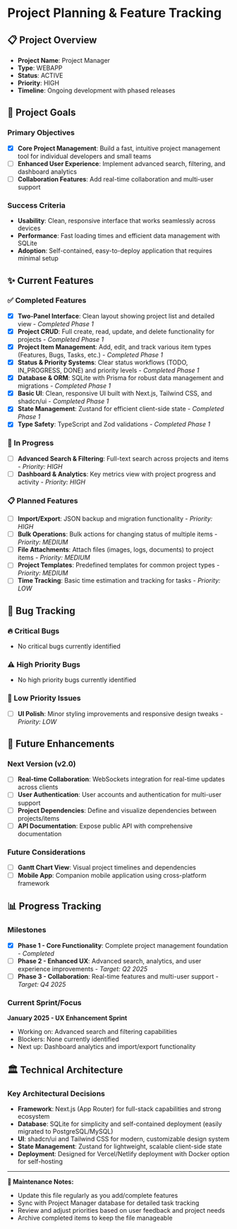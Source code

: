 # Project Planning & Feature Tracking

## 📋 Project Overview

- **Project Name**: Project Manager
- **Type**: WEBAPP
- **Status**: ACTIVE
- **Priority**: HIGH
- **Timeline**: Ongoing development with phased releases

## 🎯 Project Goals

### Primary Objectives
- [x] **Core Project Management**: Build a fast, intuitive project management tool for individual developers and small teams
- [ ] **Enhanced User Experience**: Implement advanced search, filtering, and dashboard analytics
- [ ] **Collaboration Features**: Add real-time collaboration and multi-user support

### Success Criteria
- **Usability**: Clean, responsive interface that works seamlessly across devices
- **Performance**: Fast loading times and efficient data management with SQLite
- **Adoption**: Self-contained, easy-to-deploy application that requires minimal setup

## ✨ Current Features

### ✅ Completed Features
- [x] **Two-Panel Interface**: Clean layout showing project list and detailed view - *Completed Phase 1*
- [x] **Project CRUD**: Full create, read, update, and delete functionality for projects - *Completed Phase 1*
- [x] **Project Item Management**: Add, edit, and track various item types (Features, Bugs, Tasks, etc.) - *Completed Phase 1*
- [x] **Status & Priority Systems**: Clear status workflows (TODO, IN_PROGRESS, DONE) and priority levels - *Completed Phase 1*
- [x] **Database & ORM**: SQLite with Prisma for robust data management and migrations - *Completed Phase 1*
- [x] **Basic UI**: Clean, responsive UI built with Next.js, Tailwind CSS, and shadcn/ui - *Completed Phase 1*
- [x] **State Management**: Zustand for efficient client-side state - *Completed Phase 1*
- [x] **Type Safety**: TypeScript and Zod validations - *Completed Phase 1*

### 🚧 In Progress
- [ ] **Advanced Search & Filtering**: Full-text search across projects and items - *Priority: HIGH*
- [ ] **Dashboard & Analytics**: Key metrics view with project progress and activity - *Priority: HIGH*

### 📋 Planned Features
- [ ] **Import/Export**: JSON backup and migration functionality - *Priority: HIGH*
- [ ] **Bulk Operations**: Bulk actions for changing status of multiple items - *Priority: MEDIUM*
- [ ] **File Attachments**: Attach files (images, logs, documents) to project items - *Priority: MEDIUM*
- [ ] **Project Templates**: Predefined templates for common project types - *Priority: MEDIUM*
- [ ] **Time Tracking**: Basic time estimation and tracking for tasks - *Priority: LOW*

## 🐛 Bug Tracking

### 🔥 Critical Bugs
- No critical bugs currently identified

### ⚠️ High Priority Bugs
- No high priority bugs currently identified

### 📝 Low Priority Issues
- [ ] **UI Polish**: Minor styling improvements and responsive design tweaks - *Priority: LOW*

## 🚀 Future Enhancements

### Next Version (v2.0)
- [ ] **Real-time Collaboration**: WebSockets integration for real-time updates across clients
- [ ] **User Authentication**: User accounts and authentication for multi-user support
- [ ] **Project Dependencies**: Define and visualize dependencies between projects/items
- [ ] **API Documentation**: Expose public API with comprehensive documentation

### Future Considerations
- [ ] **Gantt Chart View**: Visual project timelines and dependencies
- [ ] **Mobile App**: Companion mobile application using cross-platform framework

## 📊 Progress Tracking

### Milestones
- [x] **Phase 1 - Core Functionality**: Complete project management foundation - *Completed*
- [ ] **Phase 2 - Enhanced UX**: Advanced search, analytics, and user experience improvements - *Target: Q2 2025*
- [ ] **Phase 3 - Collaboration**: Real-time features and multi-user support - *Target: Q4 2025*

### Current Sprint/Focus
**January 2025 - UX Enhancement Sprint**
- Working on: Advanced search and filtering capabilities
- Blockers: None currently identified
- Next up: Dashboard analytics and import/export functionality

## 🏛️ Technical Architecture

### Key Architectural Decisions
- **Framework**: Next.js (App Router) for full-stack capabilities and strong ecosystem
- **Database**: SQLite for simplicity and self-contained deployment (easily migrated to PostgreSQL/MySQL)
- **UI**: shadcn/ui and Tailwind CSS for modern, customizable design system
- **State Management**: Zustand for lightweight, scalable client-side state
- **Deployment**: Designed for Vercel/Netlify deployment with Docker option for self-hosting

---

**📝 Maintenance Notes:**
- Update this file regularly as you add/complete features
- Sync with Project Manager database for detailed task tracking
- Review and adjust priorities based on user feedback and project needs
- Archive completed items to keep the file manageable
